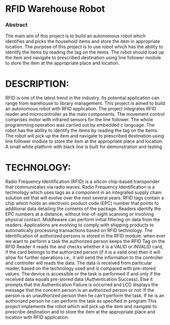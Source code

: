 # RFID Warehouse Robot
### Abstract
The main aim of this project is to build an autonomous robot which identifies and picks the household items and store the item in appropriate location.
The purpose of this project is to use robot which has the ability to identify the items by reading the tag on the items. The robot should load up the item and navigate to prescribed destination using line follower module to store the item at the appropriate place and location.
# DESCRIPTION:
RFID is one of the latest trend in the industry. Its potential application can range from warehouse to library management. This project is aimed to build an autonomous robot with RFID application. The project integrates RFID reader and microcontroller as the main components. The movement control comprises motor with infrared sensors for the line follower.
The whole programming operation was carried out by embedded c language. The robot has the ability to identify the items by reading the tag on the items. The robot will pick up the item and navigate to prescribed destination using line follower module to store the item at the appropriate place and location. A small white platform with black line is built for demonstration and testing
# TECHNOLOGY:
Radio Frequency Identification (RFID) is a silicon chip-based transponder that communicates via radio waves. Radio Frequency Identification is a technology which uses tags as a component in an integrated supply chain solution set that will evolve over the next several years. RFID tags contain a chip which holds an electronic product code (EPC) number that points to additional data detailing the contents of the package.
Readers identify the EPC numbers at a distance, without line-of-sight scanning or involving physical contact. Middleware can perform initial filtering on data from the readers. Applications are evolving to comply with shipping products to automatically processing transactions based on RFID technology.
The Identification of authorized persons is stored in the RFID module. when ever we want to perform a task the authorized person keeps the RFID Tag on the RFID Reader it reads the and checks whether it is a VALID or INVALID card, if the card belongs to the authorized person (if it is a valid one) then it will allow for further operations i.e., it will send the information to the controller and controller will reads the data.
The data is received from particular reader, based on the technology used and is compared with pre-stored values. The device is accessible or the task is performed if and only if the received data equals pre-stored data (Authentication Success).
Else it prompts that the Authentication Failure is occurred and LCD displays the message that the concern person is an authorized person or not. If the person is an unauthorized person then he can't perform the task. If he is an authorized person he can perform the task as specified in program
This project implements the robot which will pick up the item and navigate to prescribe destination and to store the item at the appropriate place and location with RFID application.


